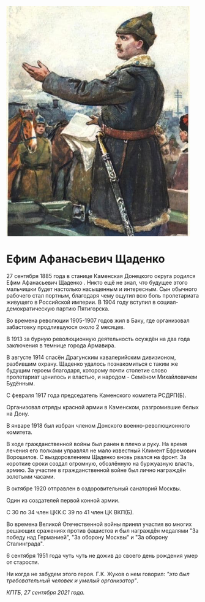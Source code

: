 
![](./img/old/efimShadenko.jpg)


# Ефим Афанасьевич Щаденко


27 сентября 1885 года в станице
Каменская Донецкого округа родился Ефим Афанасьевич Щаденко . Никто ещё
не знал, что будущее этого мальчишки будет настолько насыщенным и
интересным. Сын обычного рабочего стал портным, благодаря чему ощутил
всю боль пролетариата живущего в Российской империи. В 1904 году вступил
в социал-демократическую партию Пятигорска.

Во времена революции 1905-1907 годов жил в Баку, где организовал забастовку продлившуюся около 2 месяцев.

В 1913 за бурную революционную деятельность осуждён на два года заключения в темнице города Армавира.

В
августе 1914 спасён Драгунским кавалерийским дивизионом, разбившим
охрану. Щаденко удалось познакомиться с таким же будущим героем
благодаря,  которому почти столетие слово пролетариат ценилось и
властью, и народом - Семёном Михайловичем Будённым.

С февраля 1917 года председатель Каменского комитета РСДРП(Б).

Организовал отряды красной армии в Каменском, разгромившие белых на Дону.

В январе 1918 был избран членом Донского военно-революционного комитета.

В
ходе гражданственной войны был ранен в плечо и руку. На время лечения
его полками управлял не мало известный Климент Ефремович Ворошилов.  С
выздоровлением Щаденко вновь рвался на фронт. За короткие сроки создал
огромную, обозлённую на буржуазную власть, армию. За участие в
гражданственной войне был лично награждён золотыми часами.

В октябре 1920 отправлен в оздоровительный санаторий Москвы.

Один из создателей первой конной армии.

С 30 по 34 член ЦКК.С 39 по 41 член ЦК ВКП(Б).

Во
времена Великой Отечественной войны принял участия во многих решающих
сражениях против фашистов и был награждён медалями "За победу над
Германией", "За оборону Москвы" и "За оборону Сталинграда".

6 сентября 1951 года чуть чуть не дожив до своего день рождения умер от старости.

Ни когда не забудем этого героя. Г.К. Жуков о нем говорил: *"это был требовательный человек и умелый организатор"*.





*КПТБ, 27 сентября 2021 года.*
